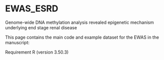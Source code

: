# EWAS_ESRD

Genome-wide DNA methylation analysis revealed epigenetic mechanism underlying end stage renal disease


This page contains the main code and example dataset for the EWAS in the manuscript:


Requirement
R (version 3.50.3)
